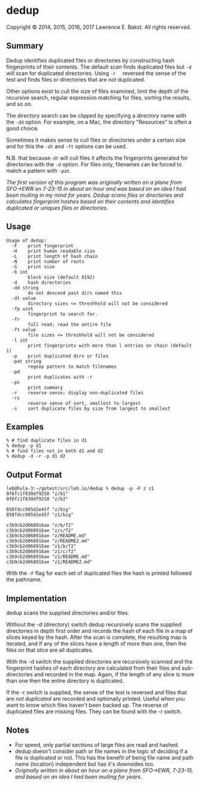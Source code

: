 dedup
=====
Copyright © 2014, 2015, 2016, 2017 Lawrence E. Bakst. All rights reserved.  

Summary
-------
Dedup identifies duplicated files or directories by constructing hash fingerprints of their contents. The default scan finds duplicated files but `-d` will scan for duplicated directories. Using `-r	` reversed the sense of the test and finds files or directories that are *not* duplicated.

Other options exist to cull the size of files examined, limit the depth of the recursive search, regular expression matching for files, sorting the results, and so on.

The directory search can be clipped by specifying a directory name with the `-dd` option. For example, on a Mac, the directory "Resources" is often a good choice.

Sometimes it makes sense to cull files or directories under a certain size and for this the `-dt` and `-ft` options can be used.

N.B. that because`-dt` will cull files it affects the fingerprints generated for directories with the `-d` option. For files only, filenames can be forced to match a pattern with `-pat`.

*The first version of this program was originally written on a plane from SFO->EWR on 7-23-15 in about an hour and was based on an idea I had been mulling in my mind for years. Dedup scans files or directories and calculates fingerprint hashes based on their contents and identifies duplicated or uniques files or directories.*

Usage
-----

	Usage of dedup:
	  -F    print fingerprint
	  -H    print human readable size
	  -L    print length of hash chain
	  -N    print number of roots
	  -S    print size
	  -b int
	        block size (default 8192)
	  -d    hash directories
	  -dd string
	        do not descend past dirs named this
	  -dt value
	        directory sizes <= threshhold will not be considered
	  -fp uint
	        fingerprint to search for.
	  -fr
	        full read; read the entire file
	  -ft value
	        file sizes <= threshhold will not be considered
	  -l int
	        print fingerprints with more than l entries on chain (default 1)
	  -p    print duplicated dirs or files
	  -pat string
	        regexp pattern to match filenames
	  -pd
	        print duplicates with -r
	  -ps
	        print summary
	  -r    reverse sense; display non-duplicated files
	  -rs
	        reverse sense of sort, smallest to largest
	  -s    sort duplicate files by size from largest to smallest

Examples
--------
	% # find duplicate files in d1
	% dedup -p d1
	% # find files not in both d1 and d2
	% dedup -d -r -p d1 d2

Output Format
-------------
	leb@hula-3:~/gotest/src/leb.io/dedup % dedup -p -F z z1
	0f6fc1f830df9250 "z/b1"
	0f6fc1f830df9250 "z/b2"
	
	858fdcc985d2e45f "z/big"
	858fdcc985d2e45f "z1/big"
	
	c3b9cb2d068916ae "z/b/f2"
	c3b9cb2d068916ae "z/c/f2"
	c3b9cb2d068916ae "z/README.md"
	c3b9cb2d068916ae "z/README2.md"
	c3b9cb2d068916ae "z1/b/f2"
	c3b9cb2d068916ae "z1/c/f2"
	c3b9cb2d068916ae "z1/README.md"
	c3b9cb2d068916ae "z1/README2.md"

With the `-F` flag for each set of duplicated files the hash is printed followed the pathname.

Implementation
--------------
dedup scans the supplied directories and/or files.

Without the -d (directory) switch dedup recursively scans the supplied directories in depth first order and records the hash of each file in a map of slices keyed by the hash. After the scan is complete, the resulting map is iterated, and if any of the slices have a length of more than one, then the files on that slice are all duplicates.

With the -d switch the supplied directories are recursively scanned and the fingerprint hashes of each directory are calculated from their files and sub-directories and recorded in the map. Again, if the length of any slice is more than one then the entire directory is duplicated.

If the -r switch is supplied, the sense of the test is reversed and files that are *not duplicated* are recorded and optionally printed. Useful when you want to know which files haven't been backed up. The reverse of duplicated files are missing files. They can be found with the -r switch.

Notes
-----
* For speed, only partial sections of large files are read and hashed.
* dedup doesn't consider path or file names in the logic of deciding if a file is duplicated or not. This has the benefit of being file name and path name (location) independent but has it's downsides too.
* *Originally written in about an hour on a plane from SFO->EWR, 7-23-15, and based on an idea I had been mulling for years.*


